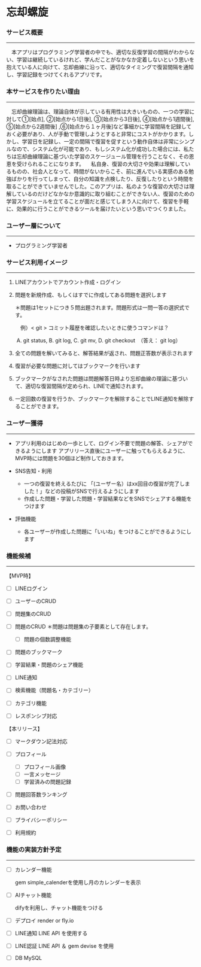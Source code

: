 # 忘却螺旋

### サービス概要

------

　本アプリはプログラミング学習者の中でも、適切な反復学習の間隔がわからない、学習は継続しているけれど、学んだことがなかなか定着しないという思いを抱えている人に向けて、忘却曲線に沿って、適切なタイミングで復習間隔を通知し、学習記録をつけてくれるアプリです。

### 本サービスを作りたい理由

------

　忘却曲線理論は、理論自体が示している有用性は大きいものの、一つの学習に対して①[始点], ②[始点から1日後], ③[始点から3日後], ④[始点から1週間後], ⑤[始点から2週間後] ,⑥[始点から１ヶ月後]など事細かに学習間隔を記録しておく必要があり、人が手動で管理しようとすると非常にコストがかかります。しかし、学習日を記録し、一定の間隔で復習を促すという動作自体は非常にシンプルなので、システム化が可能であり、もしシステム化が成功した場合には、私たちは忘却曲線理論に基づいた学習のスケージュール管理を行うことなく、その恩恵を受けられることになります。
　私自身、復習の大切さや効果は理解しているものの、社会人となって、時間がないからこそ、前に進んでいる実感のある勉強ばかりを行ってしまって、自分の知識を点検したり、反復したりという時間を取ることができていませんでした。このアプリは、私のような復習の大切さは理解しているのだけどなかなか意識的に取り組むことができない人、復習のための学習スケジュールを立てることが面だと感じてしまう人に向けて、復習を手軽に、効果的に行うことができるツールを届けたいという思いでつくりました。

### ユーザー層について

------

- プログラミング学習者

### サービス利用イメージ

------

1. LINEアカウントでアカウント作成・ログイン

2. 問題を新規作成、もしくはすでに作成してある問題を選択します

   ＊問題は1セットにつき５問出題されます。問題形式は一問一答の選択式です。

   　例）< git > コミット履歴を確認したいときに使うコマンドは？

   ​	A. git status,  B. git log,  C. git mv,  D. git checkout　（答え： git log）

3. 全ての問題を解いてみると、解答結果が返され、問題正答数が表示されます

4. 復習が必要な問題に対してはブックマークを行います

5. ブックマークがなされた問題は問題解答日時より忘却曲線の理論に基づいて、適切な復習間隔が定められ、LINEで通知されます。

6. 一定回数の復習を行うか、ブックマークを解除することでLINE通知を解除することができます。

### ユーザー獲得

------

- アプリ利用のはじめの一歩として、ログイン不要で問題の解答、シェアができるようにします
  アプリリース直後にユーザーに触ってもらえるように、MVP時には問題を30個ほど制作しておきます。

- SNS告知・利用
  - 一つの復習を終えるたびに 「(ユーザー名）はxx回目の復習が完了しました！」などの投稿がSNSで行えるようにします
  - 作成した問題・学習した問題・学習結果などをSNSでシェアする機能をつけます
- 評価機能
  - 各ユーザーが作成した問題に「いいね」をつけることができるようにします


### 機能候補

------

【MVP時】

- [ ] LINEログイン
- [ ] ユーザーのCRUD
- [ ] 問題集のCRUD
- [ ] 問題のCRUD
  ＊問題は問題集の子要素として存在します。
  - [ ] 問題の個数調整機能
- [ ] 問題のブックマーク
- [ ] 学習結果・問題のシェア機能
- [ ] LINE通知
- [ ] 検索機能（問題名・カテゴリー）
- [ ] カテゴリ機能
- [ ] レスポンシブ対応



【本リリース】

- [ ] マークダウン記法対応

- [ ] プロフィール
  - [ ] プロフィール画像
  - [ ] 一言メッセージ
  - [ ] 学習済みの問題記録
- [ ] 問題回答数ランキング
- [ ] お問い合わせ
- [ ] プライバシーポリシー
- [ ] 利用規約



### 機能の実装方針予定

------

- [ ] カレンダー機能

  gem simple_calenderを使用し月のカレンダーを表示

- [ ] AIチャット機能

  difyを利用し、チャット機能をつける

- [ ] デプロイ
  render or fly.io

- [ ] LINE通知
  LINE API を使用する

- [ ] LINE認証
  LINE API ＆ gem devise を使用

- [ ] DB
  MySQL
